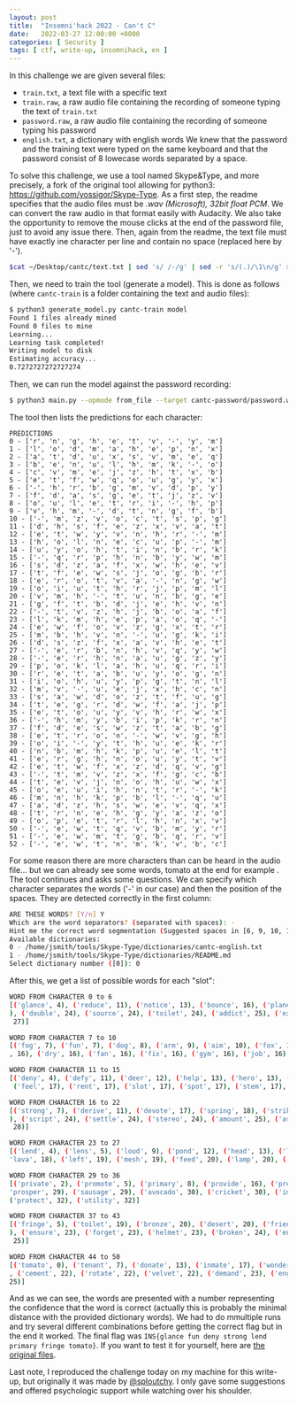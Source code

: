 ```yaml
---
layout: post
title:  "Insomni'hack 2022 - Can't C"
date:   2022-03-27 12:00:00 +0000
categories: [ Security ]
tags: [ ctf, write-up, insomnihack, en ]
---
```

In this challenge we are given several files:
- `train.txt`, a text file with a specific text
- `train.raw`, a raw audio file containing the recording of someone typing the text of `train.txt`
- `password.raw`, a raw audio file containing the recording of someone typing his password
- `english.txt`, a dictionary with english words
We knew that the password and the training text were typed on the same keyboard and that the password consist of 8 lowecase words separated by a space.

To solve this challenge, we use a tool named Skype&Type, and more precisely, a fork of the original tool allowing for python3: <https://github.com/yossigor/Skype-Type>. As a first step, the readme specifies that the audio files must be *.wav (Microsoft), 32bit float PCM*. We can convert the raw audio in that format easily with Audacity. We also take the opportunity to remove the mouse clicks at the end of the password file, just to avoid any issue there. Then, again from the readme, the text file must have exactly ine character per line and contain no space (replaced here by '-').
```bash
$cat ~/Desktop/cantc/text.txt | sed 's/ /-/g' | sed -r 's/(.)/\1\n/g' > cantc-train/train.txt
```

Then, we need to train the tool (generate a model). This is done as follows (where `cantc-train` is a folder containing the text and audio files):
```bash
$ python3 generate_model.py cantc-train model
Found 1 files already mined
Found 0 files to mine
Learning...
Learning task completed!
Writing model to disk
Estimating accuracy...
0.7272727272727274
```

Then, we can run the model against the password recording:
```bash
$ python3 main.py --opmode from_file --target cantc-password/password.wav --pipeline model
```

The tool then lists the predictions for each character:
```
PREDICTIONS
0 - ['r', 'n', 'g', 'h', 'e', 't', 'v', '-', 'y', 'm']
1 - ['l', 'o', 'd', 'm', 'a', 'h', 'e', 'p', 'n', 'x']
2 - ['a', 't', 'd', 'u', 'x', 's', 'v', 'm', 'e', 'q']
3 - ['b', 'e', 'n', 'u', 'l', 'h', 'm', 'k', '-', 'o']
4 - ['c', 'v', 'm', 'e', 'j', 'z', 'h', 't', 'x', 'b']
5 - ['e', 't', 'f', 'w', 'q', 'o', 'u', 'g', 'y', 'x']
6 - ['-', 'h', 'r', 'b', 'g', 'm', 'v', 'd', 'p', 'y']
7 - ['f', 'd', 'a', 's', 'g', 'e', 't', 'j', 'z', 'v']
8 - ['o', 'u', 'l', 'e', 't', 'r', 'i', '-', 'h', 'p']
9 - ['v', 'h', 'm', '-', 'd', 't', 'n', 'g', 'f', 'b']
10 - ['-', 'm', 'z', 'v', 'o', 'c', 't', 's', 'p', 'g']
11 - ['d', 'h', 's', 'f', 'e', 'z', 'x', 'v', 'a', 't']
12 - ['e', 't', 'w', 'y', 'v', 'n', 'h', 'r', '-', 'm']
13 - ['h', 'o', 'l', 'n', 'e', 'c', 'u', 'p', '-', 'm']
14 - ['u', 'y', 'o', 'h', 't', 'i', 'n', 'b', 'r', 'k']
15 - ['-', 'q', 'r', 'p', 'h', 'n', 'b', 'y', 'w', 'm']
16 - ['s', 'd', 'z', 'a', 'f', 'x', 'w', 'h', 'e', 'v']
17 - ['t', 'f', 'e', 'w', 's', 'j', 'o', 'g', 'b', 'r']
18 - ['e', 'r', 'o', 't', 'v', 'a', '-', 'n', 'g', 'w']
19 - ['o', 'i', 'u', 't', 'h', 'r', 'j', 'p', 'm', 'l']
20 - ['v', 'm', 'h', '-', 't', 'u', 'n', 'b', 'g', 'e']
21 - ['g', 'f', 't', 'b', 'd', 'j', 'e', 'h', 'v', 'n']
22 - ['-', 't', 'v', 'z', 'h', 'j', 'b', 'o', 'a', 'f']
23 - ['l', 'k', 'm', 'h', 'e', 'p', 'a', 'o', 'q', '-']
24 - ['e', 'w', 'f', 'o', 'v', 'z', 'g', 'x', 't', 'r']
25 - ['m', 'b', 'h', 'v', 'n', '-', 'u', 'g', 'k', 'i']
26 - ['d', 's', 'z', 'f', 'x', 'a', 'v', 'h', 'e', 't']
27 - ['-', 'e', 'r', 'b', 'n', 'h', 'v', 'q', 'y', 'w']
28 - ['-', 'e', 'r', 'h', 'n', 'a', 'u', 'g', 'z', 'y']
29 - ['p', 'o', 'k', 'l', 'a', 'h', 'u', 'q', 'r', 'i']
30 - ['r', 'e', 't', 'a', 'b', 'u', 'y', 'o', 'g', 'n']
31 - ['i', 'o', 'h', 'u', 'y', 'p', 'g', 't', 'n', 'l']
32 - ['m', 'v', '-', 'u', 'e', 'j', 'x', 'h', 'c', 'n']
33 - ['s', 'a', 'w', 'd', 'o', 'z', 't', 'f', 'u', 'g']
34 - ['t', 'e', 'g', 'r', 'd', 'w', 'f', 'a', 'j', 'p']
35 - ['e', 't', 'o', 'u', 'y', 'v', 'h', 'r', 'w', 'x']
36 - ['-', 'h', 'm', 'y', 'b', 'i', 'p', 'k', 'r', 'n']
37 - ['f', 'd', 'e', 's', 'w', 'z', 't', 'a', 'b', 'g']
38 - ['e', 't', 'r', 'o', 'n', '-', 'w', 'v', 'g', 'h']
39 - ['o', 'i', '-', 'y', 't', 'h', 'u', 'e', 'k', 'r']
40 - ['n', 'b', 'm', 'h', 'k', 'p', 'u', 'e', 'l', 't']
41 - ['e', 'r', 'g', 'h', 'n', 'o', 'u', 'y', 't', 'v']
42 - ['e', 't', 'w', 'f', 'x', 'z', 'd', 'q', 'v', 'g']
43 - ['-', 't', 'm', 'v', 'z', 'x', 'f', 'g', 'c', 'b']
44 - ['t', 'e', 'v', 'j', 'n', 'o', 'h', 'u', 'w', 'x']
45 - ['o', 'e', 'u', 'i', 'h', 'n', 't', 'r', '-', 'k']
46 - ['m', 'n', 'h', 'k', 'p', 'b', 'l', '-', 'q', 'u']
47 - ['a', 'd', 'z', 'h', 's', 'w', 'e', 'v', 'q', 'x']
48 - ['t', 'r', 'n', 'e', 'h', 'g', 'y', 'a', 'z', 'o']
49 - ['o', 'p', 'e', 't', 'r', 'l', 'h', 'n', 'x', 'v']
50 - ['-', 'e', 'w', 't', 'q', 'v', 'b', 'm', 'y', 'r']
51 - ['-', 'e', 'w', 'm', 't', 'g', 'b', 'q', 'r', 'v']
52 - ['-', 'e', 'w', 't', 'n', 'm', 'k', 'v', 'b', 'c']
```

For some reason there are more characters than can be heard in the audio file... but we can already see some words, tomato at the end for example . The tool continues and asks some questions. We can specify which character separates the words ('-' in our case) and then the position of the spaces. They are detected correctly in the first column:
```bash
ARE THESE WORDS? [Y/n] Y
Which are the word separators? (separated with spaces): -
Hint me the correct word segmentation (Suggested spaces in [6, 9, 10, 15, 20, 22, 27, 28, 32, 36, 39, 43, 50, 51, 52]): 6 10 15 22 27 28 36 43 50 51 52 53
Available dictionaries:
0 - /home/jsmith/tools/Skype-Type/dictionaries/cantc-english.txt
1 - /home/jsmith/tools/Skype-Type/dictionaries/README.md
Select dictionary number ([0]): 0
```

After this, we get a list of possible words for each "slot":
```bash
WORD FROM CHARACTER 0 to 6
[('glance', 4), ('reduce', 11), ('notice', 13), ('bounce', 16), ('planet', 16), ('reject', 18), ('detect', 19), ('nature', 19), ('rotate', 19), ('enable', 22), ('gadget', 22), ('rocket', 22), ('volume', 22), ('rather', 23), ('remove', 23
), ('double', 24), ('source', 24), ('toilet', 24), ('addict', 25), ('expect', 25), ('gather', 25), ('insect', 25), ('plunge', 25), ('rabbit', 25), ('result', 25), ('robust', 25), ('lounge', 26), ('viable', 26), ('change', 27), ('retire',
 27)]

WORD FROM CHARACTER 7 to 10
[('fog', 7), ('fun', 7), ('dog', 8), ('arm', 9), ('aim', 10), ('fox', 10), ('sun', 10), ('fit', 11), ('gun', 11), ('art', 12), ('fly', 12), ('mom', 12), ('fee', 13), ('few', 13), ('all', 14), ('dad', 15), ('fat', 15), ('ten', 15), ('add'
, 16), ('dry', 16), ('fan', 16), ('fix', 16), ('gym', 16), ('job', 16), ('nut', 16), ('old', 16), ('put', 16), ('sea', 16), ('toe', 16), ('top', 16)]

WORD FROM CHARACTER 11 to 15
[('deny', 4), ('defy', 11), ('deer', 12), ('help', 13), ('hero', 13), ('menu', 13), ('rely', 13), ('sell', 14), ('stay', 14), ('seek', 15), ('belt', 16), ('echo', 16), ('melt', 16), ('seat', 16), ('seed', 16), ('tent', 16), ('feed', 17),
 ('feel', 17), ('rent', 17), ('slot', 17), ('spot', 17), ('stem', 17), ('step', 17), ('zero', 17), ('diet', 18), ('drop', 18), ('foot', 18), ('hint', 18), ('hunt', 18), ('only', 18)]

WORD FROM CHARACTER 16 to 22
[('strong', 7), ('derive', 11), ('devote', 17), ('spring', 18), ('strike', 18), ('daring', 19), ('during', 19), ('arrive', 20), ('second', 22), ('street', 22), ('series', 23), ('shrimp', 23), ('smooth', 23), ('boring', 24), ('device', 24
), ('script', 24), ('settle', 24), ('stereo', 24), ('amount', 25), ('asthma', 25), ('around', 26), ('assume', 26), ('attend', 26), ('define', 26), ('stairs', 26), ('afford', 28), ('artist', 28), ('autumn', 28), ('detect', 28), ('remove',
 28)]

WORD FROM CHARACTER 23 to 27
[('lend', 4), ('lens', 5), ('loud', 9), ('pond', 12), ('head', 13), ('leaf', 13), ('load', 13), ('home', 14), ('love', 14), ('kind', 15), ('hold', 16), ('hood', 16), ('menu', 16), ('mind', 16), ('move', 16), ('hand', 17), ('long', 17), (
'lava', 18), ('left', 19), ('mesh', 19), ('feed', 20), ('lamp', 20), ('limb', 20), ('need', 20), ('seed', 20), ('come', 21), ('keen', 21), ('keep', 21), ('live', 21), ('maid', 21)]

WORD FROM CHARACTER 29 to 36
[('private', 2), ('promote', 5), ('primary', 8), ('provide', 16), ('prepare', 24), ('leisure', 25), ('trumpet', 25), ('luggage', 27), ('project', 27), ('athlete', 28), ('laundry', 28), ('payment', 28), ('leopard', 29), ('produce', 29), (
'prosper', 29), ('sausage', 29), ('avocado', 30), ('cricket', 30), ('imitate', 30), ('stomach', 30), ('isolate', 31), ('situate', 31), ('ability', 32), ('educate', 32), ('mandate', 32), ('orchard', 32), ('prevent', 32), ('problem', 32), 
('protect', 32), ('utility', 32)]

WORD FROM CHARACTER 37 to 43
[('fringe', 5), ('toilet', 19), ('bronze', 20), ('desert', 20), ('friend', 20), ('degree', 21), ('double', 21), ('entire', 21), ('future', 21), ('lounge', 21), ('street', 21), ('frozen', 22), ('bridge', 23), ('depart', 23), ('detect', 23
), ('ensure', 23), ('forget', 23), ('helmet', 23), ('broken', 24), ('enough', 24), ('orange', 24), ('secret', 24), ('around', 25), ('bright', 25), ('define', 25), ('flight', 25), ('height', 25), ('nephew', 25), ('orient', 25), ('people',
 25)]

WORD FROM CHARACTER 44 to 50
[('tomato', 0), ('tenant', 7), ('donate', 13), ('inmate', 17), ('wonder', 17), ('debate', 18), ('vendor', 18), ('depart', 19), ('voyage', 19), ('potato', 20), ('render', 20), ('timber', 20), ('moment', 21), ('toward', 21), ('tunnel', 21)
, ('cement', 22), ('rotate', 22), ('velvet', 22), ('demand', 23), ('engage', 23), ('estate', 23), ('female', 23), ('number', 23), ('sunset', 23), ('tongue', 23), ('either', 24), ('tumble', 24), ('behave', 25), ('nephew', 25), ('vessel', 
25)]
```

And as we can see, the words are presented with a number representing the confidence that the word is correct (actually this is probably the minimal distance with the provided dictionary words). We had to do mmultiple runs and try several different combinations before getting the correct flag but in the end it worked. The final flag was `INS{glance fun deny strong lend primary fringe tomato}`. If you want to test it for yourself, here are [the original files](2022-03-27_insomnihack-cantc-files.zip).

Last note, I reproduced the challenge today on my machine for this write-up, but originally it was made by [@sploutchy](https://twitter.com/sploutchy). I only gave some suggestions and offered psychologic support while watching over his shoulder.
